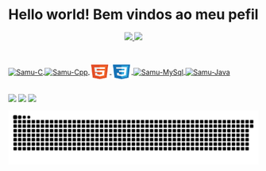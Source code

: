 <div align="center">
<h1> Hello world! Bem vindos ao meu pefil </h1>
  </div>
<div align="center">
  <a href="https://github.com/SamuelMTeixeira"/>
  <img height="140em" src="https://github-readme-stats.vercel.app/api?username=samuelmteixeira&show_icons=true&theme=vue-dark&include_all_commits=true&count_private=true"/>
  <img height="140em" src="https://github-readme-stats.vercel.app/api/top-langs/?username=samuelmteixeira&layout=compact&langs_count=7&theme=vue-dark"/>
 </div>
 

##

<div style="display: inline_block"><br>
    <img align="center" alt="Samu-C" height="30" width="40" src="https://cdn.jsdelivr.net/gh/devicons/devicon/icons/c/c-original.svg">
    <img align="center" alt="Samu-Cpp" height="30" width="40" src="https://cdn.jsdelivr.net/gh/devicons/devicon/icons/cplusplus/cplusplus-original.svg">
    <img align="center" alt="Samu-HTML" height="30" width="40" src="https://raw.githubusercontent.com/devicons/devicon/master/icons/html5/html5-original.svg">
    <img align="center" alt="Samu-CSS" height="30" width="40" src="https://raw.githubusercontent.com/devicons/devicon/master/icons/css3/css3-original.svg">
    <img align="center" alt="Samu-MySql" height="30" width="40" src="https://cdn.jsdelivr.net/gh/devicons/devicon/icons/mysql/mysql-original.svg">
    <img align="center" alt="Samu-Java" height="30" width="40" src="https://cdn.jsdelivr.net/gh/devicons/devicon/icons/java/java-original.svg">
</div>

##

<div>
  <a href="https://instagram.com/this.samuelteixeira" target="_blank"><img src="https://img.shields.io/badge/-Instagram-%23E4405F?style=for-the-badge&logo=instagram&logoColor=white" target="_blank"></a>
 	<a href="https://www.twitter.com/molendolff_" target="_blank"><img src="https://img.shields.io/badge/Twitter-1DA1F2?style=for-the-badge&logo=twitter&logoColor=white" target="_blank"></a>
    <a href = "mailto:samuelmolendolff@hotmail.com"><img src="https://img.shields.io/badge/Microsoft_Outlook-0078D4?style=for-the-badge&logo=microsoft-outlook&logoColor=white" target="_blank"></a>
  </div>
    
![Snake animation](https://github.com/samuelmteixeira/samuelmteixeira/blob/output/github-contribution-grid-snake.svg)
